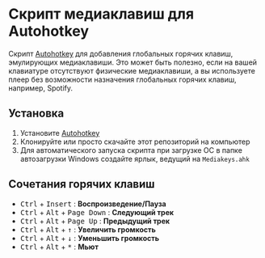 # Скрипт медиаклавиш для Autohotkey

Скрипт [Autohotkey](https://www.autohotkey.com) для добавления глобальных горячих клавиш, эмулирующих медиаклавиши.
Это может быть полезно, если на вашей клавиатуре отсутствуют физические медиаклавиши, а вы используете плеер без возможности 
назначения глобальных горячих клавиш, например, Spotify.  

## Установка
1. Установите [Autohotkey](https://www.autohotkey.com)
2. Клонируйте или просто скачайте этот репозиторий на компьютер
3. Для автоматического запуска скрипта при загрузке ОС в папке автозагрузки Windows создайте ярлык, ведущий на `Mediakeys.ahk` 


## Сочетания горячих клавиш

 * <kbd>Ctrl</kbd> + <kbd>Insert</kbd> : **Воспроизведение/Пауза**
 * <kbd>Ctrl</kbd> + <kbd>Alt</kbd> + <kbd>Page Down</kbd> : **Следующий трек**
 * <kbd>Ctrl</kbd> + <kbd>Alt</kbd> + <kbd>Page Up</kbd> : **Предыдущий трек**
 * <kbd>Ctrl</kbd> + <kbd>Alt</kbd> + <kbd>↑</kbd> : **Увеличить громкость**
 * <kbd>Ctrl</kbd> + <kbd>Alt</kbd> + <kbd>↓</kbd> : **Уменьшить громкость**
 * <kbd>Ctrl</kbd> + <kbd>Alt</kbd> + <kbd>\*</kbd> : **Мьют**
